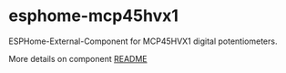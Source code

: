# esphome-mcp45hvx1
ESPHome-External-Component for MCP45HVX1 digital potentiometers.

More details on component [README](components/mcp45hvx1/README.md)
